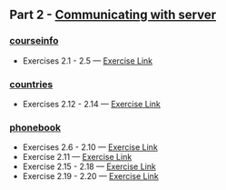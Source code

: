 ## Part 2 - [Communicating with server](https://fullstackopen.com/en/part2)

### [courseinfo](https://github.com/Asem259/FullStackOpen/tree/main/part2/courseinfo)

- Exercises 2.1 - 2.5 — [Exercise Link](https://fullstackopen.com/en/part2/rendering_a_collection_modules#exercises-2-1-2-5)

### [countries](https://github.com/Asem259/FullStackOpen/tree/main/part2/countries)

- Exercises 2.12 - 2.14 — [Exercise Link](https://fullstackopen.com/en/part2/getting_data_from_server#exercises-2-11-2-14)

### [phonebook](https://github.com/Asem259/FullStackOpen/tree/main/part2/phonebook)

- Exercises 2.6 - 2.10 — [Exercise Link](https://fullstackopen.com/en/part2/forms#exercises-2-6-2-10)
- Exercise 2.11 — [Exercise Link](https://fullstackopen.com/en/part2/getting_data_from_server#exercises-2-11-2-14)
- Exercise 2.15 - 2.18 — [Exercise Link](https://fullstackopen.com/en/part2/altering_data_in_server#exercises-2-15-2-18)
- Exercise 2.19 - 2.20 — [Exercise Link](https://fullstackopen.com/en/part2/adding_styles_to_react_app#exercises-2-19-2-20)
